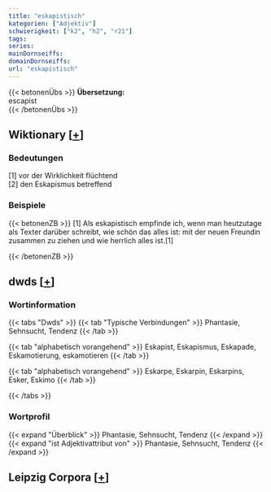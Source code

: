 ```yaml
---
title: "eskapistisch"
kategorien: ["Adjektiv"]
schwierigkeit: ["k2", "h2", "r21"]
tags:
series:
mainDornseiffs:
domainDornseiffs:
url: "eskapistisch"
---
```


{{< betonenÜbs >}}
**Übersetzung:**  
escapist  
{{< /betonenÜbs >}}

## Wiktionary [[+](https://de.wiktionary.org/wiki/eskapistisch)]

### Bedeutungen
[1] vor der Wirklichkeit flüchtend  
[2] den Eskapismus betreffend  

### Beispiele
{{< betonenZB >}}
[1] Als eskapistisch empfinde ich, wenn man heutzutage als Texter darüber schreibt, wie schön das alles ist: mit der neuen Freundin zusammen zu ziehen und wie herrlich alles ist.[1]  

{{< /betonenZB >}}


## dwds [[+](https://www.dwds.de/wb/eskapistisch)]

### Wortinformation
{{< tabs "Dwds" >}}
{{< tab "Typische Verbindungen" >}}
Phantasie, Sehnsucht, Tendenz
{{< /tab >}}

{{< tab "alphabetisch vorangehend" >}}
Eskapist, Eskapismus, Eskapade, Eskamotierung, eskamotieren
{{< /tab >}}

{{< tab "alphabetisch vorangehend" >}}
Eskarpe, Eskarpin, Eskarpins, Esker, Eskimo
{{< /tab >}}

{{< /tabs >}}

### Wortprofil
{{< expand "Überblick" >}} Phantasie, Sehnsucht, Tendenz {{< /expand >}}
{{< expand "ist Adjektivattribut von" >}} Phantasie, Sehnsucht, Tendenz {{< /expand >}}

## Leipzig Corpora [[+](https://corpora.uni-leipzig.de/en/res?word=eskapistisch&corpusId=deu_newscrawl-public_2018)]

